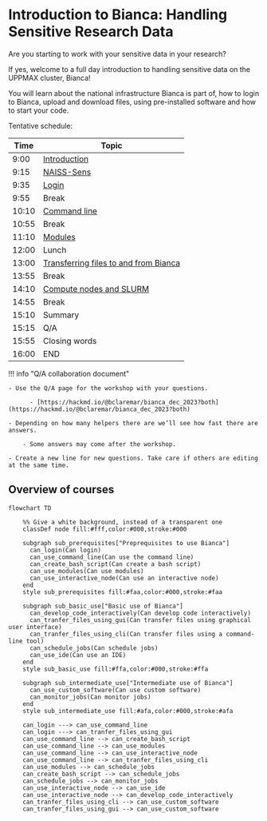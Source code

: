 # Introduction to Bianca: Handling Sensitive Research Data

Are you starting to work with your sensitive data in your research? 

If yes, welcome to a full day introduction to handling sensitive data on the UPPMAX cluster, Bianca!

You will learn about the national infrastructure Bianca is part of, how to login to Bianca, upload and download files, using pre-installed software and how to start your code.

Tentative schedule:

Time |Topic
-----|------------------------
9:00 |[Introduction](intro.md)
9:15 |[NAISS-Sens](sens_project_short.md)
9:35 |[Login](login_bianca.md)
9:55 |Break
10:10|[Command line](commandline.md)
10:55|Break
11:10|[Modules](modules1.md)
12:00|Lunch
13:00|[Transferring files to and from Bianca](transfer_basics.md)
13:55|Break
14:10|[Compute nodes and SLURM](slurm_intro.md)
14:55|Break
15:10|Summary
15:15|Q/A
15:55|Closing words
16:00|END

!!! info "Q/A collaboration document"

    - Use the Q/A page for the workshop with your questions.

          - [https://hackmd.io/@bclaremar/bianca_dec_2023?both](https://hackmd.io/@bclaremar/bianca_dec_2023?both)

    - Depending on how many helpers there are we’ll see how fast there are answers.

        - Some answers may come after the workshop.

    - Create a new line for new questions. Take care if others are editing at the same time.

## Overview of courses

```mermaid
flowchart TD

    %% Give a white background, instead of a transparent one
    classDef node fill:#fff,color:#000,stroke:#000

    subgraph sub_prerequisites["Preprequisites to use Bianca"]
      can_login(Can login)
      can_use_command_line(Can use the command line)
      can_create_bash_script(Can create a bash script)
      can_use_modules(Can use modules)
      can_use_interactive_node(Can use an interactive node)
    end
    style sub_prerequisites fill:#faa,color:#000,stroke:#faa

    subgraph sub_basic_use["Basic use of Bianca"]
      can_develop_code_interactively(Can develop code interactively)
      can_tranfer_files_using_gui(Can transfer files using graphical user interface)
      can_tranfer_files_using_cli(Can transfer files using a command-line tool)
      can_schedule_jobs(Can schedule jobs)
      can_use_ide(Can use an IDE)
    end
    style sub_basic_use fill:#ffa,color:#000,stroke:#ffa

    subgraph sub_intermediate_use["Intermediate use of Bianca"]
      can_use_custom_software(Can use custom software)
      can_monitor_jobs(Can monitor jobs)
    end
    style sub_intermediate_use fill:#afa,color:#000,stroke:#afa

    can_login ---> can_use_command_line
    can_login ---> can_tranfer_files_using_gui
    can_use_command_line --> can_create_bash_script
    can_use_command_line --> can_use_modules
    can_use_command_line --> can_use_interactive_node
    can_use_command_line --> can_tranfer_files_using_cli
    can_use_modules --> can_schedule_jobs
    can_create_bash_script --> can_schedule_jobs
    can_schedule_jobs --> can_monitor_jobs
    can_use_interactive_node --> can_use_ide
    can_use_interactive_node --> can_develop_code_interactively
    can_tranfer_files_using_cli --> can_use_custom_software
    can_tranfer_files_using_gui --> can_use_custom_software
```
    

